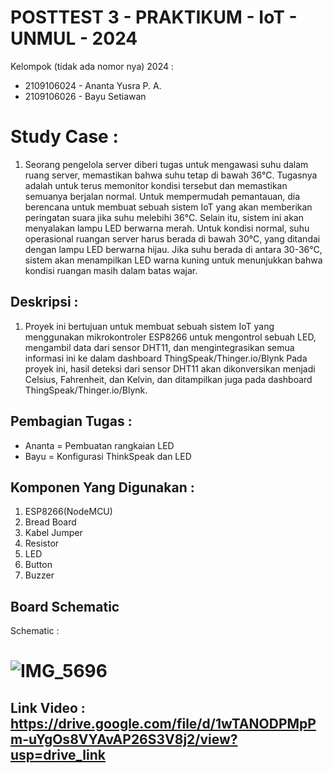 # POSTTEST 3 - PRAKTIKUM - IoT - UNMUL - 2024

Kelompok (tidak ada nomor nya) 2024 :
- 2109106024 - Ananta Yusra P. A.
- 2109106026 - Bayu Setiawan

# Study Case :
1. Seorang pengelola server diberi tugas untuk mengawasi suhu dalam ruang server, memastikan bahwa suhu tetap di bawah 36°C. Tugasnya adalah untuk terus memonitor kondisi tersebut dan memastikan semuanya berjalan normal. Untuk mempermudah pemantauan, dia berencana untuk membuat sebuah sistem IoT yang akan memberikan peringatan suara jika suhu melebihi 36°C. Selain itu, sistem ini akan menyalakan lampu LED berwarna merah. Untuk kondisi normal, suhu operasional ruangan server harus berada di bawah 30°C, yang ditandai dengan lampu LED berwarna hijau. Jika suhu berada di antara 30-36°C, sistem akan menampilkan LED warna kuning untuk menunjukkan bahwa kondisi ruangan masih dalam batas wajar.

## Deskripsi :
1. Proyek ini bertujuan untuk membuat sebuah sistem IoT yang menggunakan mikrokontroler ESP8266 untuk mengontrol sebuah LED, mengambil data dari sensor DHT11, dan mengintegrasikan semua informasi ini ke dalam dashboard ThingSpeak/Thinger.io/Blynk Pada proyek ini, hasil deteksi dari sensor DHT11 akan dikonversikan menjadi Celsius, Fahrenheit, dan Kelvin, dan ditampilkan juga pada dashboard ThingSpeak/Thinger.io/Blynk.


## Pembagian Tugas :
- Ananta = Pembuatan rangkaian LED
- Bayu = Konfigurasi ThinkSpeak dan LED

## Komponen Yang Digunakan :
1. ESP8266(NodeMCU)
2. Bread Board
3. Kabel Jumper
4. Resistor
5. LED
6. Button
7. Buzzer


## Board Schematic
Schematic :
  
# ![IMG_5696](https://github.com/anantaYSR/posttest3-Praktikum-iot-unmul-2024/assets/93465182/aaa7aefa-1b5f-4180-8500-e1d3c473dd95)


## Link Video : https://drive.google.com/file/d/1wTANODPMpPm-uYgOs8VYAvAP26S3V8j2/view?usp=drive_link
